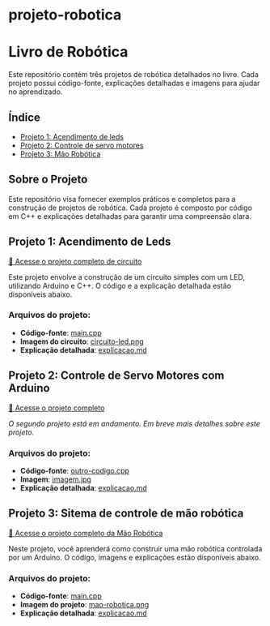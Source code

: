 # projeto-robotica
# Livro de Robótica

Este repositório contém três projetos de robótica detalhados no livro. Cada projeto possui código-fonte, explicações detalhadas e imagens para ajudar no aprendizado.

## Índice
- [Projeto 1: Acendimento de leds](#acendimento-leds)
- [Projeto 2: Controle de servo motores](#servo-motores)
- [Projeto 3: Mão Robótica](#mao-robotica)

## Sobre o Projeto
Este repositório visa fornecer exemplos práticos e completos para a construção de projetos de robótica. Cada projeto é composto por código em C++ e explicações detalhadas para garantir uma compreensão clara.

## Projeto 1: Acendimento de Leds
[🔗 Acesse o projeto completo de circuito](acendimento-leds)

Este projeto envolve a construção de um circuito simples com um LED, utilizando Arduino e C++. O código e a explicação detalhada estão disponíveis abaixo.

### Arquivos do projeto:
- **Código-fonte**: [main.cpp](acendimento-leds/codigo-comentado)
- **Imagem do circuito**: [circuito-led.png](acendimento-leds/circuito-led.png)
- **Explicação detalhada**: [explicacao.md](acendimento-leds/montagem.md)

## Projeto 2: Controle de Servo Motores com Arduino
[🔗 Acesse o projeto completo](servo-motores)

*O segundo projeto está em andamento. Em breve mais detalhes sobre este projeto.*

### Arquivos do projeto:
- **Código-fonte**: [outro-codigo.cpp](projeto-2-outro/outro-codigo.cpp)
- **Imagem**: [imagem.jpg](projeto-2-outro/imagem.jpg)
- **Explicação detalhada**: [explicacao.md](projeto-2-outro/explicacao.md)

## Projeto 3: Sitema de controle de mão robótica
[🔗 Acesse o projeto completo da Mão Robótica](projeto-robotica/mao-robotica)

Neste projeto, você aprenderá como construir uma mão robótica controlada por um Arduino. O código, imagens e explicações estão disponíveis abaixo.

### Arquivos do projeto:
- **Código-fonte**: [main.cpp](projeto-3-mao-robotica/main.cpp)
- **Imagem do projeto**: [mao-robotica.png](projeto-3-mao-robotica/mao-robotica.png)
- **Explicação detalhada**: [explicacao.md](projeto-3-mao-robotica/explicacao.md)

